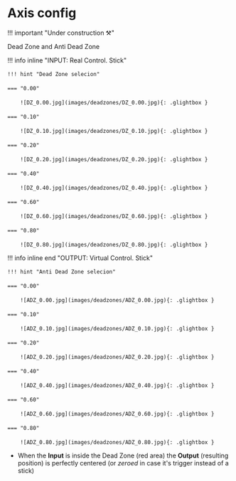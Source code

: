 # Axis config

!!! important "Under construction ⚒️"

Dead Zone and Anti Dead Zone

!!! info inline "INPUT: Real Control. Stick"

    !!! hint "Dead Zone selecion"

    === "0.00"

        ![DZ_0.00.jpg](images/deadzones/DZ_0.00.jpg){: .glightbox } 

    === "0.10"

        ![DZ_0.10.jpg](images/deadzones/DZ_0.10.jpg){: .glightbox } 
       
    === "0.20"

        ![DZ_0.20.jpg](images/deadzones/DZ_0.20.jpg){: .glightbox } 
       
    === "0.40"

        ![DZ_0.40.jpg](images/deadzones/DZ_0.40.jpg){: .glightbox } 
       
    === "0.60"

        ![DZ_0.60.jpg](images/deadzones/DZ_0.60.jpg){: .glightbox } 
       
    === "0.80"

        ![DZ_0.80.jpg](images/deadzones/DZ_0.80.jpg){: .glightbox } 
     



!!! info inline end "OUTPUT: Virtual Control. Stick"

    !!! hint "Anti Dead Zone selecion"

    === "0.00"

        ![ADZ_0.00.jpg](images/deadzones/ADZ_0.00.jpg){: .glightbox } 

    === "0.10"

        ![ADZ_0.10.jpg](images/deadzones/ADZ_0.10.jpg){: .glightbox } 
       
    === "0.20"

        ![ADZ_0.20.jpg](images/deadzones/ADZ_0.20.jpg){: .glightbox } 
       
    === "0.40"

        ![ADZ_0.40.jpg](images/deadzones/ADZ_0.40.jpg){: .glightbox } 
       
    === "0.60"

        ![ADZ_0.60.jpg](images/deadzones/ADZ_0.60.jpg){: .glightbox } 
       
    === "0.80"

        ![ADZ_0.80.jpg](images/deadzones/ADZ_0.80.jpg){: .glightbox } 

- When the **Input** is inside the Dead Zone (red area) the **Output** (resulting position) is perfectly centered (or _zeroed_ in case it's trigger instead of a stick) 